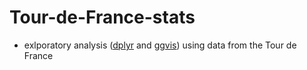 # Tour-de-France-stats

- exlporatory analysis ([dplyr](https://cran.r-project.org/web/packages/dplyr/index.html)
  and [ggvis](https://cran.r-project.org/web/packages/ggvis/index.html)) using data from the Tour de France
